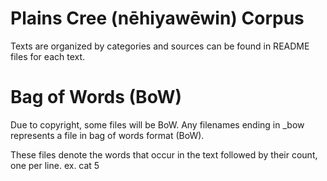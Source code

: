 # Plains Cree (nēhiyawēwin) Corpus

Texts are organized by categories and sources can be found in README files for each text.

# Bag of Words (BoW)

Due to copyright, some files will be BoW.
Any filenames ending in \_bow represents a file in bag of words format (BoW). 

These files denote the words that occur in the text followed by their count, one per line. 
  ex. cat 5
